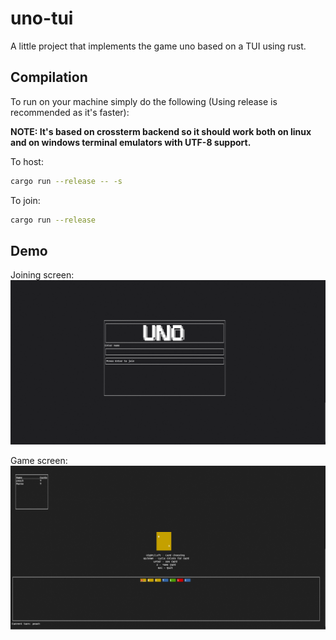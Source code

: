 # uno-tui
A little project that implements the game uno based on a TUI using rust.

## Compilation
To run on your machine simply do the following (Using release is recommended as it's faster): 

**NOTE: It's based on crossterm backend so it should work both on linux and on windows terminal emulators with UTF-8 support.**

To host:
```bash
cargo run --release -- -s
```

To join:
```bash
cargo run --release
```

## Demo
Joining screen:
<img title="" alt="Can't show image" src="join.png">

Game screen:
<img title="" alt="Can't show image" src="game.png">